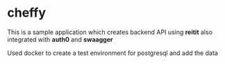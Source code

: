 # cheffy

This is a sample application which creates backend API using **reitit** also integrated with **auth0** and **swaagger** 

Used docker to create a test environment for postgresql and add the data

